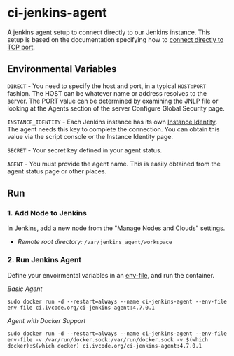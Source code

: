 # ci-jenkins-agent

A jenkins agent setup to connect directly to our Jenkins instance. This setup is based on the documentation specifying how to [connect directly to TCP port](https://github.com/jenkinsci/remoting/blob/master/docs/inbound-agent.md#connect-directly-to-tcp-port).

## Environmental Variables
`DIRECT` - You need to specify the host and port, in a typical `HOST:PORT` fashion. The HOST can be whatever name or address resolves to the server. The PORT value can be determined by examining the JNLP file or looking at the Agents section of the server Configure Global Security page.

`INSTANCE_IDENTITY` - Each Jenkins instance has its own [Instance Identity](https://wiki.jenkins.io/display/JENKINS/Instance+Identity). The agent needs this key to complete the connection. You can obtain this value via the script console or the Instance Identity page.
 
`SECRET` - Your secret key defined in your agent status.
 
`AGENT` - You must provide the agent name. This is easily obtained from the agent status page or other places.
 
## Run

### 1. Add Node to Jenkins
In Jenkins, add a new node from the "Manage Nodes and Clouds" settings. 

  - *Remote root directory:* `/var/jenkins_agent/workspace`

### 2. Run Jenkins Agent
Define your envoirmental variables in an [env-file](https://github.com/isaiah-v/ci-jenkins-agent/blob/master/env-file), and run the container.
 
*Basic Agent*
```
sudo docker run -d --restart=always --name ci-jenkins-agent --env-file env-file ci.ivcode.org/ci-jenkins-agent:4.7.0.1
```

*Agent with Docker Support*
```
sudo docker run -d --restart=always --name ci-jenkins-agent --env-file env-file -v /var/run/docker.sock:/var/run/docker.sock -v $(which docker):$(which docker) ci.ivcode.org/ci-jenkins-agent:4.7.0.1
```
